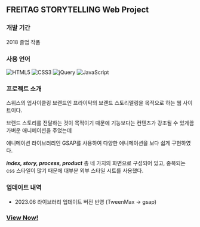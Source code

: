 ## FREITAG STORYTELLING Web Project

### 개발 기간
2018 졸업 작품

### 사용 언어
![HTML5](https://img.shields.io/badge/html5-%23E34F26.svg?style=for-the-badge&logo=html5&logoColor=white)
![CSS3](https://img.shields.io/badge/css3-%231572B6.svg?style=for-the-badge&logo=css3&logoColor=white)
![jQuery](https://img.shields.io/badge/jquery-%230769AD.svg?style=for-the-badge&logo=jquery&logoColor=white)
![JavaScript](https://img.shields.io/badge/javascript-%23323330.svg?style=for-the-badge&logo=javascript&logoColor=%23F7DF1E)



### 프로젝트 소개
스위스의 업사이클링 브랜드인 프라이탁의 브랜드 스토리텔링을 목적으로 하는 웹 사이트이다.

브랜드 스토리를 전달하는 것이 목적이기 때문에 기능보다는 컨텐츠가 강조될 수 있게끔 가벼운 애니메이션을 주었는데

애니메이션 라이브러리인 GSAP를 사용하여 다양한 애니메이션을 보다 쉽게 구현하였다.

___index, story, process, product___ 총 네 가지의 화면으로 구성되어 있고, 중복되는 css 스타일이 많기 때문에 대부분 외부 스타일 시트를 사용했다. 




### 업데이트 내역
- 2023.06 라이브러리 업데이트 버전 반영 (TweenMax -> gsap)


### [View Now!](https://reverofyoung.github.io/freitag-project/)
